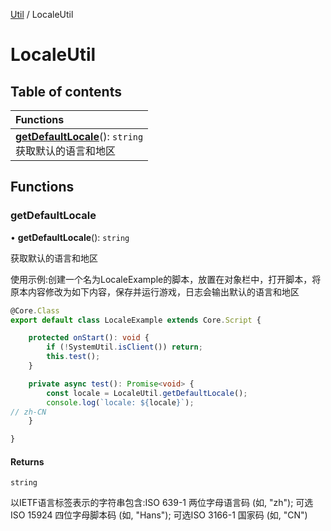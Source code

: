 [Util](Util.Util.md) / LocaleUtil

# LocaleUtil <Badge type="tip" text="Namespace" /> <Score text="LocaleUtil" />

## Table of contents

| Functions |
| :-----|
| **[getDefaultLocale](Util.LocaleUtil.md#getdefaultlocale)**(): `string` <br> 获取默认的语言和地区|

## Functions

### getDefaultLocale <Score text="getDefaultLocale" /> 

• **getDefaultLocale**(): `string` 

获取默认的语言和地区


使用示例:创建一个名为LocaleExample的脚本，放置在对象栏中，打开脚本，将原本内容修改为如下内容，保存并运行游戏，日志会输出默认的语言和地区
```ts
@Core.Class
export default class LocaleExample extends Core.Script {

    protected onStart(): void {
        if (!SystemUtil.isClient()) return;
        this.test();
    }

    private async test(): Promise<void> {
        const locale = LocaleUtil.getDefaultLocale();
        console.log(`locale: ${locale}`);
// zh-CN
    }

}
```

#### Returns

`string`

以IETF语言标签表示的字符串包含:ISO 639-1 两位字母语言码 (如, "zh");
可选ISO 15924 四位字母脚本码 (如, "Hans");
可选ISO 3166-1 国家码 (如, "CN")
